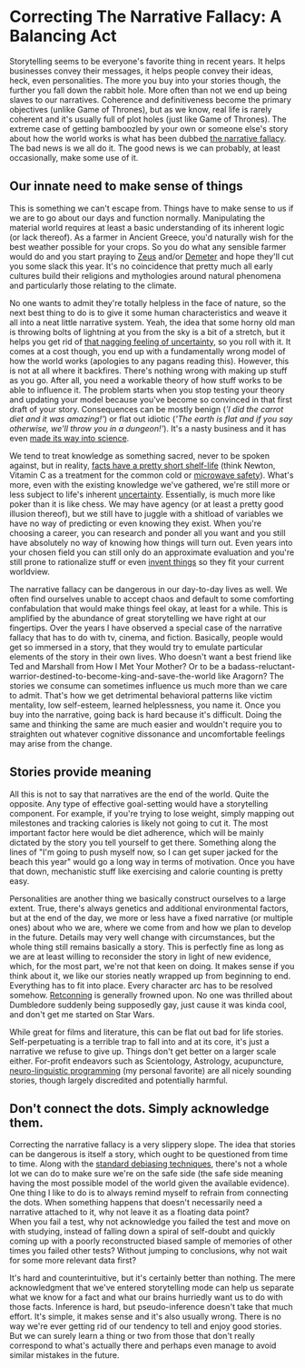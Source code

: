 # Correcting The Narrative Fallacy: A Balancing Act


Storytelling seems to be everyone's favorite thing in recent years. It helps businesses convey their messages, it helps people convey their ideas, heck, even personalities. The more you buy into your stories though, the further you fall down the rabbit hole. More often than not we end up being slaves to our narratives. Coherence and definitiveness become the primary objectives (unlike Game of Thrones), but as we know, real life is rarely coherent and it's usually full of plot holes (just like Game of Thrones). The extreme case of getting bamboozled by your own or someone else's story about how the world works is what has been dubbed [the narrative fallacy](https://wiki.lesswrong.com/wiki/Narrative_fallacy).  The bad news is we all do it. The good news is we can probably, at least occasionally, make some use of it.


## Our innate need to make sense of things


This is something we can't escape from. Things have to make sense to us if we are to go about our days and function normally. Manipulating the material world requires at least a basic understanding of its inherent logic (or lack thereof). As a farmer in Ancient Greece, you'd naturally wish for the best weather possible for your crops. So you do what any sensible farmer would do and you start praying to [Zeus](https://en.wikipedia.org/wiki/Zeus) and/or [Demeter](https://en.wikipedia.org/wiki/Demeter) and hope they'll cut you some slack this year. It's no coincidence that pretty much all early cultures build their religions and mythologies around natural phenomena and particularly those relating to the climate.

No one wants to admit they're totally helpless in the face of nature, so the next best thing to do is to give it some human characteristics and weave it all into a neat little narrative system. Yeah, the idea that some horny old man is throwing bolts of lightning at you from the sky is a bit of a stretch, but it helps you get rid of [that nagging feeling of uncertainty](https://en.wikipedia.org/wiki/Cognitive_dissonance), so you roll with it. It comes at a cost though, you end up with a fundamentally wrong model of how the world works (apologies to any pagans reading this). However, this is not at all where it backfires. There's nothing wrong with making up stuff as you go. After all, you need a workable theory of how stuff works to be able to influence it. The problem starts when you stop testing your theory and updating your model because you've become so convinced in that first draft of your story. Consequences can be mostly benign (*'I did the carrot diet and it was amazing!'*) or flat out idiotic (*'The earth is flat and if you say otherwise, we'll throw you in a dungeon!'*). It's a nasty business and it has even [made its way into science](https://en.wikipedia.org/wiki/Publication_bias).

We tend to treat knowledge as something sacred, never to be spoken against, but in reality, [facts have a pretty short shelf-life](https://www.amazon.com/Half-Life-Facts-Everything-Know-Expiration/dp/159184651X) (think Newton, Vitamin C as a treatment for the common cold or [microwave safety](https://www.who.int/peh-emf/publications/facts/info_microwaves/en/)). What's more, even with the existing knowledge we've gathered, we're still more or less subject to life's inherent [uncertainty](https://en.wikipedia.org/wiki/Uncertainty). Essentially, is much more like poker than it is like chess. We may have agency (or at least a pretty good illusion thereof), but we still have to juggle with a shitload of variables we have no way of predicting or even knowing they exist. When you're choosing a career, you can research and ponder all you want and you still have absolutely no way of knowing how things will turn out. Even years into your chosen field you can still only do an approximate evaluation and you're still prone to rationalize stuff or even [invent things](https://en.wikipedia.org/wiki/False_memory) so they fit your current worldview.

The narrative fallacy can be dangerous in our day-to-day lives as well. We often find ourselves unable to accept chaos and default to some comforting confabulation that would make things feel okay, at least for a while. This is amplified by the abundance of great storytelling we have right at our fingertips. Over the years I have observed a special case of the narrative fallacy that has to do with tv, cinema, and fiction. Basically, people would get so immersed in a story, that they would try to emulate particular elements of the story in their own lives. Who doesn't want a best friend like Ted and Marshall from How I Met Your Mother? Or to be a badass-reluctant-warrior-destined-to-become-king-and-save-the-world like Aragorn? The stories we consume can sometimes influence us much more than we care to admit. That's how we get detrimental behavioral patterns like victim mentality,  low self-esteem, learned helplessness, you name it. Once you buy into the narrative, going back is hard because it's difficult. Doing the same and thinking the same are much easier and wouldn't require you to straighten out whatever cognitive dissonance and uncomfortable feelings may arise from the change.


## Stories provide meaning


All this is not to say that narratives are the end of the world. Quite the opposite. Any type of effective goal-setting would have a storytelling component. For example, if you're trying to lose weight, simply mapping out milestones and tracking calories is likely not going to cut it. The most important factor here would be diet adherence, which will be mainly dictated by the story you tell yourself to get there. Something along the lines of "I'm going to push myself now, so I can get super jacked for the beach this year" would go a long way in terms of motivation. Once you have that down, mechanistic stuff like exercising and calorie counting is pretty easy.

Personalities are another thing we basically construct ourselves to a large extent. True, there's always genetics and additional environmental factors, but at the end of the day, we more or less have a fixed narrative (or multiple ones) about who we are, where we come from and how we plan to develop in the future. Details may very well change with circumstances, but the whole thing still remains basically a story. This is perfectly fine as long as we are at least willing to reconsider the story in light of new evidence, which, for the most part, we're not that keen on doing. It makes sense if you think about it, we like our stories neatly wrapped up from beginning to end. Everything has to fit into place. Every character arc has to be resolved somehow. [Retconning](https://en.wikipedia.org/wiki/Retroactive_continuity) is generally frowned upon. No one was thrilled about Dumbledore suddenly being supposedly gay, just cause it was kinda cool, and don't get me started on Star Wars.

While great for films and literature, this can be flat out bad for life stories. Self-perpetuating is a terrible trap to fall into and at its core, it's just a narrative we refuse to give up. Things don't get better on a larger scale either. For-profit endeavors such as Scientology, Astrology, acupuncture, [neuro-linguistic programming](https://en.wikipedia.org/wiki/Neuro-linguistic_programming) (my personal favorite) are all nicely sounding stories, though largely discredited and potentially harmful.

## Don't connect the dots. Simply acknowledge them.
Correcting the narrative fallacy is a very slippery slope. The idea that stories can be dangerous is itself a story, which ought to be questioned from time to time. Along with the [standard debiasing techniques](https://en.wikipedia.org/wiki/Debiasing), there's not a whole lot we can do to make sure we're on the safe side (the safe side meaning having the most possible model of the world given the available evidence).  One thing I like to do is to always remind myself to refrain from connecting the dots. When something happens that doesn't necessarily need a narrative attached to it, why not leave it as a floating data point?\
When you fail a test, why not acknowledge you failed the test and move on with studying, instead of falling down a spiral of self-doubt and quickly coming up with a poorly reconstructed biased sample of memories of other times you failed other tests? Without jumping to conclusions, why not wait for some more relevant data first?

It's hard and counterintuitive, but it's certainly better than nothing. The mere acknowledgment that we've entered storytelling mode can help us separate what we know for a fact and what our brains hurriedly want us to do with those facts. Inference is hard, but pseudo-inference doesn't take that much effort. It's simple, it makes sense and it's also usually wrong. There is no way we're ever getting rid of our tendency to tell and enjoy good stories. But we can surely learn a thing or two from those that don't really correspond to what's actually there and perhaps even manage to avoid similar mistakes in the future.
